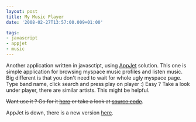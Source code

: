 ```yaml
---
layout: post
title: My Music Player
date: '2008-02-27T13:57:00.009+01:00'

tags:
- javascript
- appjet
- music
---
```


Another application written in javasctipt, using <a href="http://appjet.com/">AppJet</a> solution. This one is simple application for browsing myspace music profiles and listen music. Big different is that you don't need to wait for whole ugly myspace page. Type band name, click search and press play on player :) Easy ? Take a look under player, there are similar artists. This might be helpful.

<del>Want use it ? Go for it <a href="http://mymusic.appjet.net/">here</a> or take a look at <a href="http://source.mymusic.appjet.net/">source code</a></del>.

AppJet is down, there is a new version <a href="{{ site.baseurl }}{% post_url 2009-11-13-my-player-20 %}">here</a>.